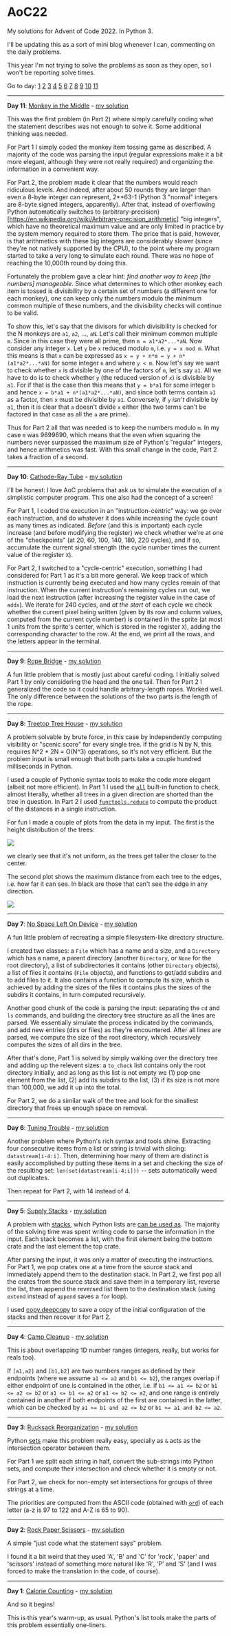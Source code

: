 # AoC22
My solutions for Advent of Code 2022. In Python 3.

I'll be updating this as a sort of mini blog whenever I can, commenting on the daily problems.

This year I'm not trying to solve the problems as soon as they open, so I won't be reporting solve times.

Go to day: [1](#day1) [2](#day2) [3](#day3) [4](#day4) [5](#day5) [6](#day6) [7](#day7) [8](#day8) [9](#day9) [10](#day10) [11](#day11)

---

**Day 11**: [Monkey in the Middle](https://adventofcode.com/2022/day/11)<a name="day11"></a> - [my solution](https://github.com/meithan/AoC22/blob/main/day11)

This was the first problem (in Part 2) where simply carefully coding what the statement describes was not enough to solve it. Some additional thinking was needed.

For Part 1 I simply coded the monkey item tossing game as described. A majority of the code was parsing the input (regular expressions make it a bit more elegant, although they were not really required) and organizing the information in a convenient way.

For Part 2, the problem made it clear that the numbers would reach ridiculous levels. And indeed, after about 50 rounds they are larger than even a 8-byte integer can represent, 2**63-1 (Python 3 "normal" integers are 8-byte signed integers, apparently). After that, instead of overflowing Python automatically switches to (arbitrary-precision)[https://en.wikipedia.org/wiki/Arbitrary-precision_arithmetic] "big integers", which have no theoretical maximum value and are only limited in practice by the system memory required to store them. The price that is paid, however, is that arithmetics with these big integers are considerably slower (since they're not natively supported by the CPU), to the point where my program started to take a very long to simulate each round. There was no hope of reaching the 10,000th round by doing this.

Fortunately the problem gave a clear hint: *find another way to keep [the numbers] manageable*. Since what determines to which other monkey each item is tossed is divisibility by a certain set of numbers (a different one for each monkey), one can keep only the numbers modulo the minimum common multiple of these numbers, and the divisibility checks will continue to be valid.

To show this, let's say that the divisors for which divisibility is checked for the N monkeys are `a1`, `a2`, ..., `aN`. Let's call their minimum common multiple `m`. Since in this case they were all prime, then `m = a1*a2*...*aN`. Now consider any integer `x`. Let `y` be `x` reduced modulo `m`, i.e. `y = x mod m`. What this means is that `x` can be expressed as `x = y + n*m = y + n*(a1*a2*...*aN)` for some integer `n` and where `y < m`. Now let's say we want to check whether `x` is divisible by one of the factors of `m`, let's say `a1`. All we have to do is to check whether `y` (the reduced version of `x`) is divisible by `a1`. For if that is the case then this means that `y = b*a1` for some integer `b` and hence `x = b*a1 + n*(a1*a2*...*aN)`, and since both terms contain `a1` as a factor, then `x` must be divisible by `a1`. Conversely, if `y` *isn't* divisible by `a1`, then it is clear that `a` doesn't divide `x` either (the two terms can't be factored in that case as all the `a` are prime).

Thus for Part 2 all that was needed is to keep the numbers modulo `m`. In my case `m` was 9699690, which means that the even when squaring the numbers never surpassed the maximum size of Python's "regular" integers, and hence arithmetics was fast. With this small change in the code, Part 2 takes a fraction of a second.

---

**Day 10**: [Cathode-Ray Tube](https://adventofcode.com/2022/day/10)<a name="day10"></a> - [my solution](https://github.com/meithan/AoC22/blob/main/day10)

I'll be honest: I love AoC problems that ask us to simulate the execution of a simplistic computer program. This one also had the concept of a screen!

For Part 1, I coded the execution in an "instruction-centric" way: we go over each instruction, and do whatever it does while increasing the cycle count as many times as indicated. *Before* (and this is important) each cycle increase (and before modifying the register) we check whether we're at one of the "checkpoints" (at 20, 60, 100, 140, 180, 220 cycles), and if so, accumulate the current signal strength (the cycle number times the current value of the register `X`).

For Part 2, I switched to a "cycle-centric" execution, something I had considered for Part 1 as it's a bit more general. We keep track of which instruction is currently being executed and how many cycles remain of that instruction. When the current instruction's remaining cycles run out, we load the next instruction (after increasing the register value in the case of `addx`). We iterate for 240 cycles, and *at the start* of each cycle we check whether the current pixel being written (given by its row and column values, computed from the current cycle number) is contained in the sprite (at most 1 units from the sprite's center, which is stored in the register `X`), adding the corresponding character to the row. At the end, we print all the rows, and the letters appear in the terminal.

---

**Day 9**: [Rope Bridge](https://adventofcode.com/2022/day/9)<a name="day9"></a> - [my solution](https://github.com/meithan/AoC22/blob/main/day09)

A fun little problem that is mostly just about careful coding. I initially solved Part 1 by only considering the head and the one tail. Then for Part 2 I generalized the code so it could handle arbitrary-length ropes. Worked well. The only difference between the solutions of the two parts is the length of the rope.

---

**Day 8**: [Treetop Tree House](https://adventofcode.com/2022/day/8)<a name="day8"></a> - [my solution](https://github.com/meithan/AoC22/blob/main/day08)

A problem solvable by brute force, in this case by independently computing visibility or "scenic score" for every single tree. If the grid is N by N, this requires N^2 * 2N = O(N^3) operations, so it's not very efficient. But the problem input is small enough that both parts take a couple hundred milliseconds in Python.

I used a couple of Pythonic syntax tools to make the code more elegant (albeit not more efficient). In Part 1 I used the [`all`](https://docs.python.org/3/library/functions.html#all) built-in function to check, almost literally, whether all trees in a given direction are shorted than the tree in question. In Part 2 I used [`functools.reduce`](https://docs.python.org/3/library/functools.html#functools.reduce) to compute the product of the distances in a single instruction.

For fun I made a couple of plots from the data in my input. The first is the height distribution of the trees:

![](https://github.com/meithan/AoC22/blob/main/day08/heights.png)

we clearly see that it's not uniform, as the trees get taller the closer to the center.

The second plot shows the maximum distance from each tree to the edges, i.e. how far it can see. In black are those that can't see the edge in any direction.

![](https://github.com/meithan/AoC22/blob/main/day08/distance.png)

---

**Day 7**: [No Space Left On Device](https://adventofcode.com/2022/day/7)<a name="day7"></a> - [my solution](https://github.com/meithan/AoC22/blob/main/day07)

A fun little problem of recreating a simple filesystem-like directory structure.

I created two classes: a `File` which has a name and a size, and a `Directory` which has a name, a parent directory (another `Directory`, or `None` for the root directory), a list of subdirectories it contains (other `Directory` objects), a list of files it contains (`File` objects), and functions to get/add subdirs and to add files to it. It also contains a function to compute its size, which is achieved by adding the sizes of the files it contains plus the sizes of the subdirs it contains, in turn computed recursively.

Another good chunk of the code is parsing the input: separating the `cd` and `ls` commands, and building the directory tree structure as all the lines are parsed. We essentially simulate the process indicated by the commands, and add new entries (dirs or files) as they're encountered. After all lines are parsed, we compute the size of the root directory, which recursively computes the sizes of all dirs in the tree.

After that's done, Part 1 is solved by simply walking over the directory tree and adding up the relevent sizes: a `to_check` list contains only the root directory initially, and as long as this list is not empty we (1) pop one element from the list, (2) add its subdirs to the list, (3) if its size is not more than 100,000, we add it up into the total.

For Part 2, we do a similar walk of the tree and look for the smallest directory that frees up enough space on removal.

---

**Day 6**: [Tuning Trouble](https://adventofcode.com/2022/day/6)<a name="day6"></a> - [my solution](https://github.com/meithan/AoC22/blob/main/day06)

Another problem where Python's rich syntax and tools shine. Extracting four consecutive items from a list or string is trivial with slicing: `datastream[i-4:i]`. Then, determining how many of them are distinct is easily accomplished by putting these items in a set and checking the size of the resulting set: `len(set(datastream[i-4:i]))` -- sets automatically weed out duplicates.

Then repeat for Part 2, with 14 instead of 4.

---

**Day 5**: [Supply Stacks](https://adventofcode.com/2022/day/5)<a name="day5"></a> - [my solution](https://github.com/meithan/AoC22/blob/main/day05)

A problem with [stacks](https://en.wikipedia.org/wiki/Stack_(abstract_data_type)), which Python lists are [can be used as](https://docs.python.org/3/tutorial/datastructures.html#using-lists-as-stacks). The majority of the solving time was spent writing code to parse the information in the input. Each stack becomes a list, with the first element being the bottom crate and the last element the top crate.

After parsing the input, it was only a matter of executing the instructions. For Part 1, we pop crates one at a time from the source stack and immediately append them to the destination stack. In Part 2, we first pop all the crates from the source stack and save them in a temporary list, reverse the list, then append the reversed list them to the destination stack (using `extend` instead of `append` saves a `for` loop).

I used [copy.deepcopy](https://docs.python.org/3/library/copy.html) to save a copy of the initial configuration of the stacks and then recover it for Part 2.

---

**Day 4**: [Camp Cleanup](https://adventofcode.com/2022/day/4)<a name="day4"></a> - [my solution](https://github.com/meithan/AoC22/blob/main/day04)

This is about overlapping 1D number ranges (integers, really, but works for reals too).

If `[a1,a2]` and `[b1,b2]` are two numbers ranges as defined by their endpoints (where we assume `a1 <= a2` and `b1 <= b2`), the ranges overlap if either endpoint of one is contained in the other, i.e. if `b1 <= a1 <= b2` or `b1 <= a2 <= b2` or `a1 <= b1 <= a2` or `a1 <= b2 <= a2`, and one range is entirely contained in another if both endpoints of the first are contained in the latter, which can be checked by `a1 >= b1 and a2 <= b2` or `b1 >= a1 and b2 <= a2`.

---

**Day 3**: [Rucksack Reorganization](https://adventofcode.com/2022/day/3)<a name="day3"></a> - [my solution](https://github.com/meithan/AoC22/blob/main/day03)

Python [sets](https://docs.python.org/3/library/stdtypes.html#set) make this problem really easy, specially as `&` acts as the intersection operator between them.

For Part 1 we split each string in half, convert the sub-strings into Python sets, and compute their intersection and check whether it is empty or not.

For Part 2, we check for non-empty set intersections for groups of three strings at a time.

The priorities are computed from the ASCII code (obtained with [`ord`](https://docs.python.org/3/library/functions.html#ord)) of each letter (a-z is 97 to 122 and A-Z is 65 to 90).

---

**Day 2**: [Rock Paper Scissors](https://adventofcode.com/2022/day/2)<a name="day2"></a> - [my solution](https://github.com/meithan/AoC22/blob/main/day02)

A simple "just code what the statement says" problem.

I found it a bit weird that they used 'A', 'B' and 'C' for 'rock', 'paper' and 'scissors' instead of something more natural like 'R', 'P' and 'S' (and I was forced to make the translation in the code, of course).

---

**Day 1**: [Calorie Counting](https://adventofcode.com/2022/day/1)<a name="day1"></a> - [my solution](https://github.com/meithan/AoC22/blob/main/day01)

And so it begins!

This is this year's warm-up, as usual. Python's list tools make the parts of this problem essentially one-liners.